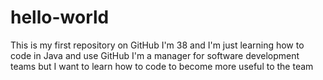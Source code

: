# hello-world
This is my first repository on GitHub
I'm 38 and I'm just learning how to code in Java and use GitHub
I'm a manager for software development teams but I want to learn how to code
to become more useful to the team
